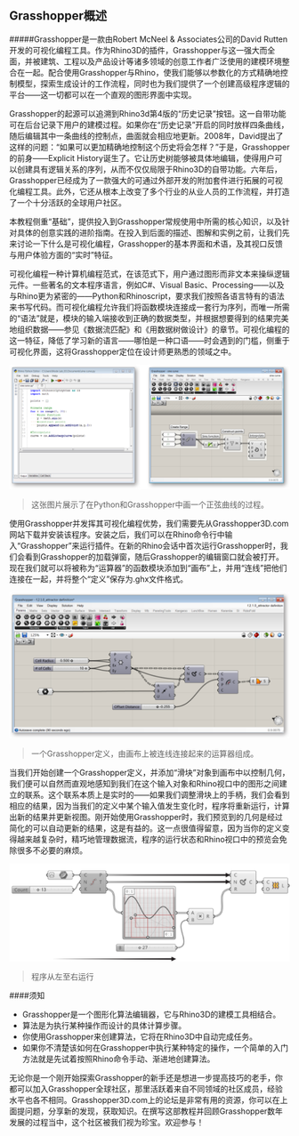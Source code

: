 ## Grasshopper概述

#####Grasshopper是一款由Robert McNeel & Associates公司的David Rutten开发的可视化编程工具。作为Rhino3D的插件，Grasshopper与这一强大而全面，并被建筑、工程以及产品设计等诸多领域的创意工作者广泛使用的建模环境整合在一起。配合使用Grasshopper与Rhino，使我们能够以参数化的方式精确地控制模型，探索生成设计的工作流程，同时也为我们提供了一个创建高级程序逻辑的平台——这一切都可以在一个直观的图形界面中实现。

Grasshopper的起源可以追溯到Rhino3d第4版的“历史记录”按钮。这一自带功能可在后台记录下用户的建模过程。如果你在“历史记录”开启的同时放样四条曲线，随后编辑其中一条曲线的控制点，曲面就会相应地更新。2008年，David提出了这样的问题：“如果可以更加精确地控制这个历史将会怎样？”于是，Grasshopper的前身——Explicit History诞生了。它让历史树能够被具体地编辑，使得用户可以创建具有逻辑关系的序列，从而不仅仅局限于Rhino3D的自带功能。六年后，Grasshopper已经成为了一款强大的可通过外部开发的附加套件进行拓展的可视化编程工具。此外，它还从根本上改变了多个行业的从业人员的工作流程，并打造了一个十分活跃的全球用户社区。

本教程侧重“基础”，提供投入到Grasshopper常规使用中所需的核心知识，以及针对具体的创意实践的进阶指南。在投入到后面的描述、图解和实例之前，让我们先来讨论一下什么是可视化编程，Grasshopper的基本界面和术语，及其视口反馈与用户体验方面的“实时”特征。

可视化编程一种计算机编程范式，在该范式下，用户通过图形而非文本来操纵逻辑元件。一些著名的文本程序语言，例如C#、Visual Basic、Processing——以及与Rhino更为紧密的——Python和Rhinoscript，要求我们按照各语言特有的语法来书写代码。而可视化编程允许我们将函数模块连接成一套行为序列，而唯一所需的“语法”就是，模块的输入端接收到正确的数据类型，并根据想要得到的结果完美地组织数据——参见《数据流匹配》和《用数据树做设计》的章节。可视化编程的这一特征，降低了学习新的语言——哪怕是一种口语——时会遇到的门槛，侧重于可视化界面，这将Grasshopper定位在设计师更熟悉的领域之中。

![IMAGE](images/python-and-gh-sine.png)
>这张图片展示了在Python和Grasshopper中画一个正弦曲线的过程。

使用Grasshopper并发挥其可视化编程优势，我们需要先从Grasshopper3D.com网站下载并安装该程序。安装之后，我们可以在Rhino命令行中输入“Grasshopper”来运行插件。在新的Rhino会话中首次运行Grasshopper时，我们会看到Grasshopper的加载弹窗，随后Grasshopper的编辑窗口就会被打开。现在我们就可以将被称为“运算器”的函数模块添加到“画布”上，并用“连线”把他们连接在一起，并将整个“定义”保存为.ghx文件格式。

![IMAGE](images/gh-definition.png)
>一个Grasshopper定义，由画布上被连线连接起来的运算器组成。

当我们开始创建一个Grasshopper定义，并添加“滑块”对象到画布中以控制几何，我们便可以自然而直观地感知到我们在这个输入对象和Rhino视口中的图形之间建立的联系。这个联系本质上是实时的——如果我们调整滑块上的手柄，我们会看到相应的结果，因为当我们的定义中某个输入值发生变化时，程序将重新运行，计算出新的结果并更新视图。刚开始使用Grasshopper时，我们预览到的几何是经过简化的可以自动更新的结果，这是有益的。这一点很值得留意，因为当你的定义变得越来越复杂时，精巧地管理数据流，程序的运行状态和Rhino视口中的预览会免除很多不必要的麻烦。

![IMAGE](images/flow.png)
>程序从左至右运行

####须知
* Grasshopper是一个图形化算法编辑器，它与Rhino3D的建模工具相结合。
* 算法是为执行某种操作而设计的具体计算步骤。
* 你使用Grasshopper来创建算法，它将在Rhino3D中自动完成任务。
* 如果你不清楚该如何在Grasshopper中执行某种特定的操作，一个简单的入门方法就是先试着按照Rhino命令手动、渐进地创建算法。

无论你是一个刚开始探索Grasshopper的新手还是想进一步提高技巧的老手，你都可以加入Grasshopper全球社区，那里活跃着来自不同领域的社区成员，经验水平也各不相同。Grasshopper3D.com上的论坛是非常有用的资源，你可以在上面提问题，分享新的发现，获取知识。在撰写这部教程并回顾Grasshopper数年发展的过程当中，这个社区被我们视为珍宝。欢迎参与！
